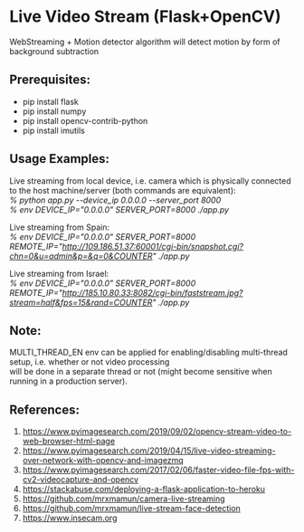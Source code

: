 # Live Video Stream (Flask+OpenCV)    
    
WebStreaming + Motion detector algorithm will detect motion by form of background subtraction    
    
## Prerequisites:    
- pip install flask    
- pip install numpy    
- pip install opencv-contrib-python    
- pip install imutils    
    
## Usage Examples:    
Live streaming from local device, i.e. camera which is physically connected to the host machine/server (both commands are equivalent):    
*% python app.py --device_ip 0.0.0.0 --server_port 8000*    
*% env DEVICE_IP="0.0.0.0" SERVER_PORT=8000 ./app.py*    

Live streaming from Spain:    
*% env DEVICE_IP="0.0.0.0" SERVER_PORT=8000 REMOTE_IP="http://109.186.51.37:60001/cgi-bin/snapshot.cgi?chn=0&u=admin&p=&q=0&COUNTER" ./app.py*    
    
Live streaming from Israel:    
*% env DEVICE_IP="0.0.0.0" SERVER_PORT=8000 REMOTE_IP="http://185.10.80.33:8082/cgi-bin/faststream.jpg?stream=half&fps=15&rand=COUNTER" ./app.py*    
    
## Note:    
MULTI_THREAD_EN env can be applied for enabling/disabling multi-thread setup, i.e. whether or not video processing    
will be done in a separate thread or not (might become sensitive when running in a production server).    
    
## References:    
1. https://www.pyimagesearch.com/2019/09/02/opencv-stream-video-to-web-browser-html-page    
2. https://www.pyimagesearch.com/2019/04/15/live-video-streaming-over-network-with-opencv-and-imagezmq    
3. https://www.pyimagesearch.com/2017/02/06/faster-video-file-fps-with-cv2-videocapture-and-opencv    
4. https://stackabuse.com/deploying-a-flask-application-to-heroku    
5. https://github.com/mrxmamun/camera-live-streaming    
6. https://github.com/mrxmamun/live-stream-face-detection    
6. https://www.insecam.org    
